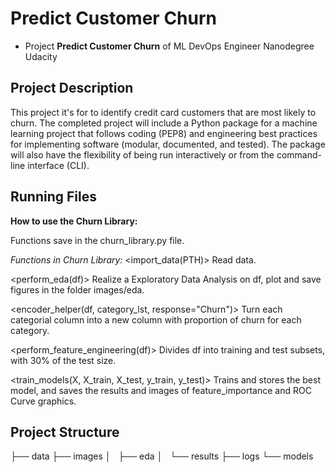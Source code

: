 # Predict Customer Churn

- Project **Predict Customer Churn** of ML DevOps Engineer Nanodegree Udacity

## Project Description
This project it's for to identify credit card customers that are most likely to churn. The completed project will include a Python package for a machine learning project that follows coding (PEP8) and engineering best practices for implementing software (modular, documented, and tested). The package will also have the flexibility of being run interactively or from the command-line interface (CLI).


## Running Files
**How to use the Churn Library:**

<import churn_library>

Functions save in the churn_library.py file.

*Functions in Churn Library:*
<import_data(PTH)> 
Read data.

<perform_eda(df)>
Realize a Exploratory Data Analysis on df, plot and save figures in the folder images/eda.

<encoder_helper(df, category_lst, response="Churn")> 
Turn each categorial column into a new column with proportion of churn for each category.

<perform_feature_engineering(df)>
Divides df into training and test subsets, with 30% of the test size.

<train_models(X, X_train, X_test, y_train, y_test)> 
Trains and stores the best model, and saves the results and images of feature_importance and ROC Curve graphics.

## Project Structure
├── data
├── images
│   ├── eda
│   └── results
├── logs
└── models



